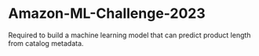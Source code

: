 # Amazon-ML-Challenge-2023
 Required to build a machine learning model that can predict product length from catalog metadata.

